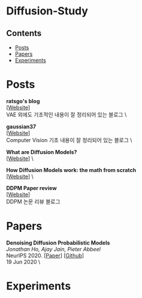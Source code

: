 # Diffusion-Study

## Contents
- [Posts](#Posts)
- [Papers](#Papers)
- [Experiments](#Experiments)

# Posts

**ratsgo's blog** \
[[Website](https://ratsgo.github.io/generative%20model/2018/01/27/VAE/)] \
VAE 외에도 기초적인 내용이 잘 정리되어 있는 블로그 \

**gaussian37** \
[[Website](https://gaussian37.github.io/)] \
Computer Vision 기초 내용이 잘 정리되어 있는 블로그 \

**What are Diffusion Models?** \
[[Website](https://lilianweng.github.io/lil-log/2021/07/11/diffusion-models.html)] \

**How Diffusion Models work: the math from scratch** \
[[Website](https://theaisummer.com/diffusion-models/?fbclid=IwAR1BIeNHqa3NtC8SL0sKXHATHklJYphNH-8IGNoO3xZhSKM_GYcvrrQgB0o)] \

**DDPM Paper review** \
[[Website](https://process-mining.tistory.com/188)] \
DDPM 논문 리뷰 블로그


# Papers

**Denoising Diffusion Probabilistic Models** \
*Jonathan Ho, Ajay Jain, Pieter Abbeel* \
NeurIPS 2020. [[Paper](https://arxiv.org/abs/2006.11239)] [[Github](https://github.com/hojonathanho/diffusion)] \
19 Jun 2020 \




# Experiments
